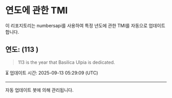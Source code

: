 
# 연도에 관한 TMI

이 리포지토리는 numbersapi를 사용하여 특정 년도에 관한 TMI를 자동으로 업데이트합니다.

## 연도: (113 )
> 113 is the year that Basilica Ulpia is dedicated.

⏳ 업데이트 시간: 2025-09-13 05:29:09 (UTC)

---
자동 업데이트 봇에 의해 관리됩니다.
